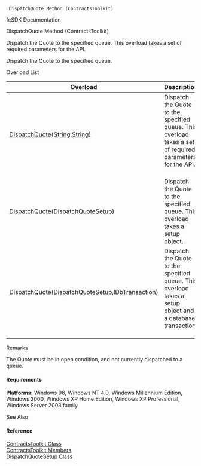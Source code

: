 ﻿     DispatchQuote Method (ContractsToolkit)                                                   

fcSDK Documentation

DispatchQuote Method (ContractsToolkit)

Dispatch the Quote to the specified queue. This overload takes a set of required parameters for the API.

Dispatch the Quote to the specified queue.

Overload List

| Overload | Description |
| --- | --- |
| [DispatchQuote(String,String)](FChoice.Toolkits.Clarify~FChoice.Toolkits.Clarify.Contracts.ContractsToolkit~DispatchQuote(String,String).md) | Dispatch the Quote to the specified queue. This overload takes a set of required parameters for the API.   |
| [DispatchQuote(DispatchQuoteSetup)](FChoice.Toolkits.Clarify~FChoice.Toolkits.Clarify.Contracts.ContractsToolkit~DispatchQuote(DispatchQuoteSetup).md) | Dispatch the Quote to the specified queue. This overload takes a setup object.   |
| [DispatchQuote(DispatchQuoteSetup,IDbTransaction)](FChoice.Toolkits.Clarify~FChoice.Toolkits.Clarify.Contracts.ContractsToolkit~DispatchQuote(DispatchQuoteSetup,IDbTransaction).md) | Dispatch the Quote to the specified queue. This overload takes a setup object and a database transaction.   |

Remarks

The Quote must be in open condition, and not currently dispatched to a queue.

#### Requirements

**Platforms:** Windows 98, Windows NT 4.0, Windows Millennium Edition, Windows 2000, Windows XP Home Edition, Windows XP Professional, Windows Server 2003 family

See Also

#### Reference

[ContractsToolkit Class](FChoice.Toolkits.Clarify~FChoice.Toolkits.Clarify.Contracts.ContractsToolkit.md)  
[ContractsToolkit Members](FChoice.Toolkits.Clarify~FChoice.Toolkits.Clarify.Contracts.ContractsToolkit_members.md)  
[DispatchQuoteSetup Class](FChoice.Toolkits.Clarify~FChoice.Toolkits.Clarify.Contracts.DispatchQuoteSetup.md)